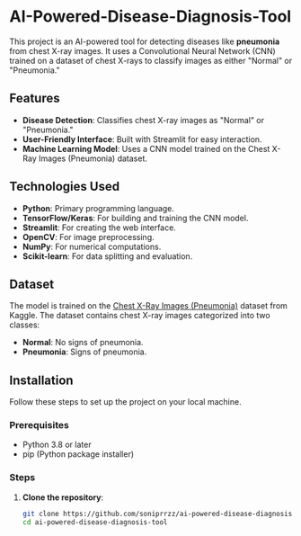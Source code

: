 # AI-Powered-Disease-Diagnosis-Tool
This project is an AI-powered tool for detecting diseases like **pneumonia** from chest X-ray images. It uses a Convolutional Neural Network (CNN) trained on a dataset of chest X-rays to classify images as either "Normal" or "Pneumonia."

## Features
- **Disease Detection**: Classifies chest X-ray images as "Normal" or "Pneumonia."
- **User-Friendly Interface**: Built with Streamlit for easy interaction.
- **Machine Learning Model**: Uses a CNN model trained on the Chest X-Ray Images (Pneumonia) dataset.

## Technologies Used
- **Python**: Primary programming language.
- **TensorFlow/Keras**: For building and training the CNN model.
- **Streamlit**: For creating the web interface.
- **OpenCV**: For image preprocessing.
- **NumPy**: For numerical computations.
- **Scikit-learn**: For data splitting and evaluation.

## Dataset
The model is trained on the [Chest X-Ray Images (Pneumonia)](https://www.kaggle.com/paultimothymooney/chest-xray-pneumonia) dataset from Kaggle. The dataset contains chest X-ray images categorized into two classes:
- **Normal**: No signs of pneumonia.
- **Pneumonia**: Signs of pneumonia.

## Installation
Follow these steps to set up the project on your local machine.

### Prerequisites
- Python 3.8 or later
- pip (Python package installer)

### Steps
1. **Clone the repository**:
   ```bash
   git clone https://github.com/soniprrzz/ai-powered-disease-diagnosis-tool.git
   cd ai-powered-disease-diagnosis-tool

